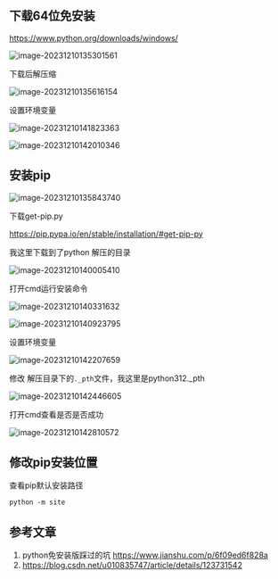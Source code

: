 ## 下载64位免安装

https://www.python.org/downloads/windows/

![image-20231210135301561](https://chunhui-a.oss-cn-nanjing.aliyuncs.com/typora/img/image-20231210135301561.png)

下载后解压缩

![image-20231210135616154](https://chunhui-a.oss-cn-nanjing.aliyuncs.com/typora/img/image-20231210135616154.png)

设置环境变量

![image-20231210141823363](https://chunhui-a.oss-cn-nanjing.aliyuncs.com/typora/img/image-20231210141823363.png)

![image-20231210142010346](https://chunhui-a.oss-cn-nanjing.aliyuncs.com/typora/img/image-20231210142010346.png)

## 安装pip

![image-20231210135843740](https://chunhui-a.oss-cn-nanjing.aliyuncs.com/typora/img/image-20231210135843740.png)

下载get-pip.py 

https://pip.pypa.io/en/stable/installation/#get-pip-py

我这里下载到了python 解压的目录

![image-20231210140005410](https://chunhui-a.oss-cn-nanjing.aliyuncs.com/typora/img/image-20231210140005410.png)

打开cmd运行安装命令

![image-20231210140331632](https://chunhui-a.oss-cn-nanjing.aliyuncs.com/typora/img/image-20231210140331632.png)

![image-20231210140923795](https://chunhui-a.oss-cn-nanjing.aliyuncs.com/typora/img/image-20231210140923795.png)

设置环境变量

![image-20231210142207659](https://chunhui-a.oss-cn-nanjing.aliyuncs.com/typora/img/image-20231210142207659.png)

修改 解压目录下的`._pth`文件，我这里是python312._pth

![image-20231210142446605](https://chunhui-a.oss-cn-nanjing.aliyuncs.com/typora/img/image-20231210142446605.png)

打开cmd查看是否是否成功

![image-20231210142810572](https://chunhui-a.oss-cn-nanjing.aliyuncs.com/typora/img/image-20231210142810572.png)

## 修改pip安装位置

查看pip默认安装路径

```
python -m site
```

## 参考文章

1. python免安装版踩过的坑 https://www.jianshu.com/p/6f09ed6f828a
2. https://blog.csdn.net/u010835747/article/details/123731542